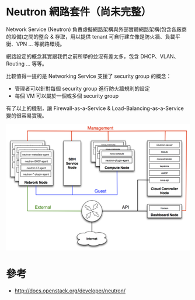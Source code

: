 # Neutron 網路套件（尚未完整）
Network Service (Neutron) 負責虛擬網路架構與外部實體網路架構(包含各廠商的設備)之間的整合 & 存取，用以提供 tenant 可自行建立像是防火牆、負載平衡、VPN … 等網路環境。

網路設定的概念其實跟我們之前所學的並沒有差太多，包含 DHCP、VLAN、Routing … 等等。

比較值得一提的是 Networking Service 支援了 security group 的概念：

* 管理者可以針對每個 security group 進行防火牆規則的設定
* 每個 VM 可以屬於一個或多個 security group

有了以上的機制，讓 Firewall-as-a-Service & Load-Balancing-as-a-Service 變的很容易實現。

![arch](images/1aa-network-domains-diagram.png)

# 參考
* http://docs.openstack.org/developer/neutron/
